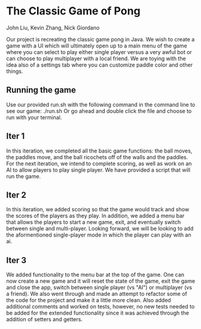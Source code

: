 # The Classic Game of Pong

John Liu, Kevin Zhang, Nick Giordano 

Our project is recreating the classic game pong in Java. We wish to create a game with a UI which will ultimately open up to a main menu of the game where you can select to play either single player versus a very awful bot or can choose to play multiplayer with a local friend. We are toying with the idea also of a settings tab where you can customize paddle color and other things.

## Running the game

Use our provided run.sh with the following command in the command line to see our game: ./run.sh
Or go ahead and double click the file and choose to run with your terminal.

## Iter 1
In this iteration, we completed all the basic game functions: the ball moves, the paddles move, and the ball ricochets off of the walls and the paddles. For the next iteration, we intend to complete scoring, as well as work on an AI to allow players to play single player. We have provided a script that will run the game. 

## Iter 2
In this iteration, we added scoring so that the game would track and show the scores of the players as they play. In addition, we added a menu bar that allows the players to start a new game, exit, and eventually switch between single and multi-player. Looking forward, we will be looking to add the aformentioned single-player mode in which the player can play with an ai.

## Iter 3
We added functionality to the menu bar at the top of the game. One can now create a new game and it will reset the state of the game, exit the game and close the app, switch between single player (vs "AI") or multiplayer (vs a friend). We also went through and made an attempt to refactor some of the code for the project and make it a little more clean. Also added additional comments and worked on tests, however, no new tests needed to be added for the extended functionality since it was achieved through the addition of setters and getters.
